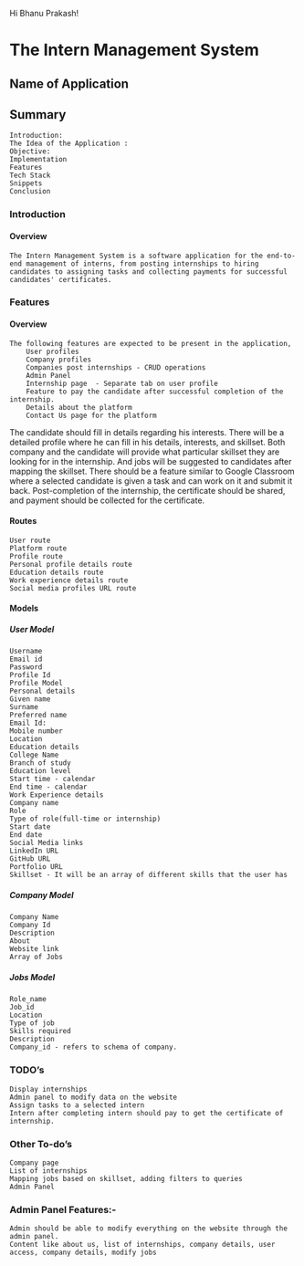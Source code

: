 Hi Bhanu Prakash!

# The Intern Management System
## Name of Application 

## Summary
    Introduction:
    The Idea of the Application :
    Objective:
    Implementation
    Features
    Tech Stack
    Snippets
    Conclusion 

### Introduction 
#### Overview

    The Intern Management System is a software application for the end-to-end management of interns, from posting internships to hiring candidates to assigning tasks and collecting payments for successful candidates' certificates.


### Features
#### Overview
    The following features are expected to be present in the application,
        User profiles
        Company profiles
        Companies post internships - CRUD operations
        Admin Panel
        Internship page  - Separate tab on user profile 
        Feature to pay the candidate after successful completion of the internship.
        Details about the platform
        Contact Us page for the platform


The candidate should fill in details regarding his interests. There will be a detailed profile where he can fill in his details, interests, and skillset.
Both company and the candidate will provide what particular skillset they are looking for in the internship. And jobs will be suggested to candidates after mapping the skillset.
There should be a feature similar to Google Classroom where a selected candidate is given a task and can work on it and submit it back.
Post-completion of the internship, the certificate should be shared, and payment should be collected for the certificate.


#### Routes
    User route
    Platform route
    Profile route
    Personal profile details route
    Education details route
    Work experience details route
    Social media profiles URL route


#### Models

##### User Model
    Username
    Email id
    Password
    Profile Id
    Profile Model
    Personal details
    Given name 
    Surname
    Preferred name
    Email Id:
    Mobile number 
    Location
    Education details
    College Name
    Branch of study
    Education level
    Start time - calendar 
    End time - calendar 
    Work Experience details
    Company name
    Role
    Type of role(full-time or internship)
    Start date
    End date
    Social Media links
    LinkedIn URL
    GitHub URL
    Portfolio URL
    Skillset - It will be an array of different skills that the user has


##### Company Model
    Company Name
    Company Id 
    Description
    About
    Website link
    Array of Jobs

##### Jobs Model
    Role_name
    Job_id
    Location
    Type of job
    Skills required
    Description
    Company_id - refers to schema of company.




### TODO’s
    Display internships
    Admin panel to modify data on the website
    Assign tasks to a selected intern
    Intern after completing intern should pay to get the certificate of internship.
 






### Other To-do’s 
    Company page
    List of internships
    Mapping jobs based on skillset, adding filters to queries
    Admin Panel

### Admin Panel Features:-
    Admin should be able to modify everything on the website through the admin panel. 
    Content like about us, list of internships, company details, user access, company details, modify jobs
